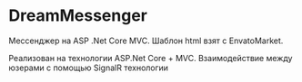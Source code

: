 # DreamMessenger
Мессенджер на ASP .Net Core MVC.
Шаблон html взят с EnvatoMarket.

Реализован на технологии ASP.Net Core + MVC. Взаимодействие между юзерами с помощью SignalR технологии